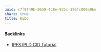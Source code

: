 ```yaml
---
uuid: c7f8f49b-0650-4c8e-935c-195fc000a9be
share: true
title: Kubo
---
```

#### Backlinks

* [IPFS IPLD CID Tutorial](/100d6889-e83d-4967-bec2-7e9424d8cd24)